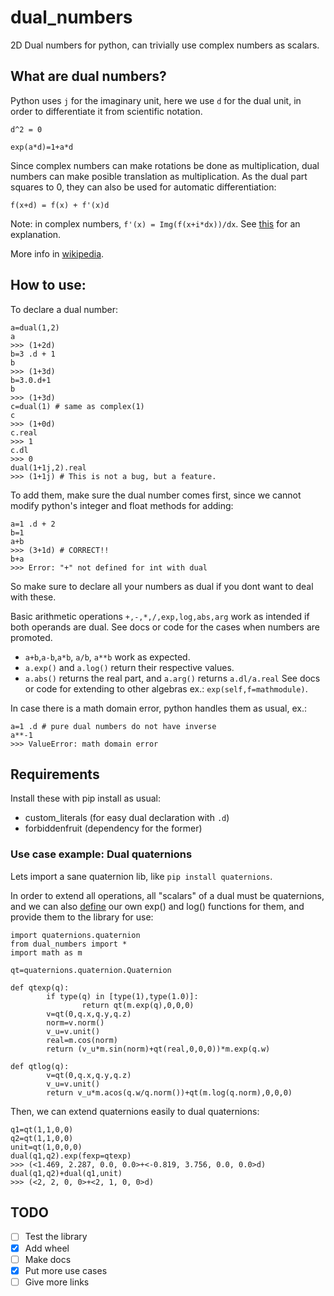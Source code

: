 # dual_numbers
2D Dual numbers for python, can trivially use complex numbers as scalars.

## What are dual numbers?
Python uses ```j``` for the imaginary unit, here we use ```d```  for
the dual unit, in order to differentiate it from scientific notation.
 
```d^2 = 0```

```exp(a*d)=1+a*d```

Since complex numbers can make rotations be done as multiplication,
dual numbers can make posible translation as multiplication. As the dual
part squares to 0, they can also be used for automatic differentiation:

```f(x+d) = f(x) + f'(x)d```

Note: in complex numbers, `f'(x) = Img(f(x+i*dx))/dx`. See [this](https://www.hedonisticlearning.com/posts/complex-step-differentiation.html)
for an explanation.

More info in [wikipedia](https://en.wikipedia.org/wiki/Dual_number).
## How to use:
To declare a dual number:
```
a=dual(1,2)
a
>>> (1+2d)
b=3 .d + 1
b
>>> (1+3d)
b=3.0.d+1
b
>>> (1+3d)
c=dual(1) # same as complex(1)
c
>>> (1+0d)
c.real
>>> 1
c.dl
>>> 0
dual(1+1j,2).real
>>> (1+1j) # This is not a bug, but a feature.
```

To add them, make sure the dual number comes first, since we cannot modify
python's integer and float methods for adding:

```
a=1 .d + 2
b=1
a+b
>>> (3+1d) # CORRECT!!
b+a
>>> Error: "+" not defined for int with dual
```

So make sure to declare all your numbers as dual if you dont 
want to deal with these.

Basic arithmetic operations `+,-,*,/,exp,log,abs,arg` work as intended if both
operands are dual. See docs or code for the cases when numbers are promoted.

* `a+b`,`a-b`,`a*b`, `a/b`, `a**b` work as expected.
* `a.exp()` and `a.log()` return their respective values. 
* `a.abs()` returns the real part, and `a.arg()` returns `a.dl/a.real`
See docs or code for extending to other algebras ex.: `exp(self,f=mathmodule)`.

In case there is a math domain error, python handles them as usual, ex.:
```
a=1 .d # pure dual numbers do not have inverse
a**-1
>>> ValueError: math domain error
```
## Requirements
Install these with pip install as usual:

* custom_literals (for easy dual declaration with `.d`)
* forbiddenfruit (dependency for the former)

### Use case example: Dual quaternions

Lets import a sane quaternion lib, like `pip install quaternions`.

In order to extend all operations, all "scalars" of a dual must be
quaternions, and we can also [define](https://en.wikipedia.org/wiki/Quaternion#Functions_of_a_quaternion_variable) 
our own exp() and log() functions for them, 
and provide them to the library for use:

```
import quaternions.quaternion
from dual_numbers import *
import math as m

qt=quaternions.quaternion.Quaternion

def qtexp(q):
        if type(q) in [type(1),type(1.0)]:
                return qt(m.exp(q),0,0,0)
        v=qt(0,q.x,q.y,q.z)
        norm=v.norm()
        v_u=v.unit()
        real=m.cos(norm)
        return (v_u*m.sin(norm)+qt(real,0,0,0))*m.exp(q.w)

def qtlog(q):
        v=qt(0,q.x,q.y,q.z)
        v_u=v.unit()
        return v_u*m.acos(q.w/q.norm())+qt(m.log(q.norm),0,0,0)
```

Then, we can extend quaternions easily to dual quaternions:

```
q1=qt(1,1,0,0)
q2=qt(1,1,0,0)
unit=qt(1,0,0,0)
dual(q1,q2).exp(fexp=qtexp)
>>> (<1.469, 2.287, 0.0, 0.0>+<-0.819, 3.756, 0.0, 0.0>d)
dual(q1,q2)+dual(q1,unit)
>>> (<2, 2, 0, 0>+<2, 1, 0, 0>d)
```

## TODO
- [ ] Test the library
- [X] Add wheel
- [ ] Make docs
- [X] Put more use cases
- [ ] Give more links
